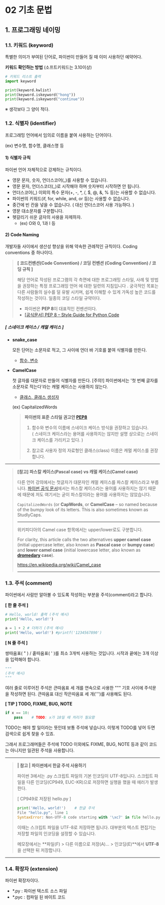 # 02 기초 문법

## **1. 프로그래밍 네이밍**

### **1.1. 키워드 (keyword)**

특별한 의미가 부여된 단어로, 파이썬이 만들어 질 때 이미 사용하던 예약어다.



**키워드 확인하는 방법** (소프트키워드는 3.10이상)

```python
# 키워드 리스트 출력
import keyword

print(keyword.kwlist)
print(keyword.iskeyword("hong"))
print(keyword.iskeyword("continue"))
```

※ 생각보다 그 양이 적다. 









### **1.2. 식별자 (identifier)**

프로그래밍 언어에서 임의로 이름을 붙여 사용하는 단어이다.

(ex) 변수명, 함수명, 클래스명 등





#### **1) 식별자 규칙**

파이썬 언어 자체적으로 강제하는 규칙이다.

- 영문 문자, 숫자, 언더스코어(_)를 사용할 수 있습니다.
- 영문 문자, 언더스코더(_)로 시작해야 하며 숫자부터 시작하면 안 됩니다.
- 언더스코어(_) 이외의 특수 문자(+, -, *, /, $, @, &, % 등)는 사용할 수 없습니다.
- 파이썬의 키워드(if, for, while, and, or 등)는 사용할 수 없습니다.
- 중간에 빈 칸을 넣을 수 없습니다. ( 대신 언더스코어 사용 가능하다. )
- 영문 대소문자를 구분합니다.
- 헷갈리기 쉬운 글자의 사용을 자제하자.
  - (ex) O와 0, 1과 l 등






#### **2) Code Naming**

개발자들 사이에서 생산성 향상을 위해 약속한 관례적인 규칙이다.
Coding conventions 중 하나이다. 

> **[ 코드컨벤션(Code Convention) / 코딩 컨벤션 (Coding Convention) / 코딩 규칙 ]**
>
> 해당 언어로 작성된 프로그램의 각 측면에 대한 프로그래밍 스타일, 사례 및 방법을 권장하는 특정 프로그래밍 언어 에 대한 일련의 지침입니다 .
> 궁극적인 목표는 다른 사람들의 실수를 덜 유발 시키며, 쉽게 이해할 수 있게 가독성 높은 코드를 작성하는 것이다. 일종의 코딩 스타일 규약이다. 
>
> - 파이썬은 **PEP 8**이 대표적인 컨벤션이다.
>  - [[공식문서] PEP 8 – Style Guide for Python Code](https://peps.python.org/pep-0008/)





##### **[ 스네이크 케이스 / 캐멀 케이스 ]**

* **snake_case**

  모든 단어는 소문자로 적고, 그 사이에 언더 바 기호를 붙여 식별자를 만든다. 

  * <u>함수, 변수</u>

* **CamelCase**

  첫 글자를 대문자로 만들어 식별자를 만든다. 
  [주의!] 파이썬에서는 '첫 번째 글자를 소문자로 적는다'라는 캐멀 케이스는 사용하지 않는다.

  * <u>클래스, 클래스 생성자</u>
  
  (ex) CapitalizedWords
  
  > **파이썬의 표준 스타일 권고안 [PEP8](https://www.python.org/dev/peps/pep-0008/#function-and-variable-names)**
  >
  > 1. 함수와 변수의 이름에 스네이크 케이스 방식을 권장하고 있습니다.  
  >    ( 스네이크 케이스라는 용어를 사용하지는 않지만 설명 상으로는 스네이크 케이스를 가리키고 있다. )
  >
  > 2. 참고로 사용자 정의 자료형인 클래스(class) 이름은 캐멀 케이스를 권장합니다.

---

> **[참고] 파스칼 케이스(Pascal case) vs 캐멀 케이스(Camel case)**
>
> 다른 언어 강의에서는 첫글자가 대문자인 캐멀 케이스를 파스칼 케이스라고 부릅니다. 
> [파이썬 공식 문서](https://peps.python.org/pep-0008/#descriptive-naming-styles)에서는 파스칼 케이스라는 용어를 사용하지는 않기 때문에 때문에 저도 여기서는 굳이 파스칼이라는 용어를 사용하지는 않았습니다. 
>
> `CapitalizedWords` (or **CapWords**, or **CamelCase** – so named because of the bumpy look of its letters. This is also sometimes known as StudlyCaps.
>
> ---
>
> 위키피디아의 Camel case 항목에서는 upper/lower로도 구분합니다.
>
> For clarity, this article calls the two alternatives **upper camel case** (initial uppercase letter, also known as **Pascal case** or **bumpy case**) and **lower camel case** (initial lowercase letter, also known as **[dromedary](https://en.wikipedia.org/wiki/Dromedary) case**).
>
> https://en.wikipedia.org/wiki/Camel_case
>
> ---







### **1.3. 주석 (comment)**

파이썬에서 사람만 알아볼 수 있도록 작성하는 부분을 주석(comment)라고 합니다. 



**[ 한 줄 주석 ]**

```python
# Hello, world! 출력 (주석 예시)
print('Hello, world!')
```

```python
a = 1 + 2 # 더하기 (주석 예시)
print('Hello, world!') #printf('1234567890')
```



**[ N 줄 주석 ]**

쌍따움표( " ) / 홑따움표( ' )를 최소 3개씩 사용하는 것입니다. 
시작과 끝에는 3개 이상을 입력해야 합니다. 

```python
"""
(주석 예시)
"""
```

여러 줄로 이루어진 주석은 큰따옴표 세 개를 연속으로 사용한 """ 기호 사이에 주석문을 작성하면 된다. 
큰따옴표 대신 작은따옴표 세 개(''')를 사용해도 된다.



**[ TIP ] TODO, FIXME, BUG, NOTE** 

```python
if x == 10:
    pass    # TODO: x가 10일 때 처리가 필요함
```

TODO는 해야 할 일이라는 뜻인데 보통 주석에 넣습니다. 
이렇게 TODO를 넣어 두면 검색으로 쉽게 찾을 수 있죠. 

그래서 프로그래머들은 주석에 TODO 이외에도 FIXME, BUG, NOTE 등과 같이 코드는 아니지만 일관된 주석을 사용합니다.



---

> **| 참고 |** **파이썬에서 한글 주석 사용하기**
>
> 파이썬 3에서는 .py 스크립트 파일의 기본 인코딩이 UTF-8입니다. 
> 스크립트 파일을 다른 인코딩(CP949, EUC-KR)으로 저장하면 실행을 했을 때 에러가 발생한다.
>
> [ CP949로 저장된 hello.py ]
>
> ```python
> print('Hello, world!')    # 한글 주석
> File "hello.py", line 1
> SyntaxError: Non-UTF-8 code starting with '\xc7' in file hello.py on line 1, but no encoding declared; see http://python.org/dev/peps/pep-0263/ for details
> ```
>
> 이때는 스크립트 파일을 UTF-8로 저장하면 됩니다. 
> 대부분의 텍스트 편집기는 저장할 파일의 인코딩을 설정할 수 있습니다. 
>
> 메모장에서는 **파일(F) > 다른 이름으로 저장(A)… > 인코딩(E)**에서 **UTF-8**을 선택한 뒤 저장합니다.

---





### 1.4. 확장자 (extension)

파이썬 확장자이다.

* *.py  : 파이썬 텍스트 소스 파일
* *.pyc : 컴파일 된 바이트 코드







